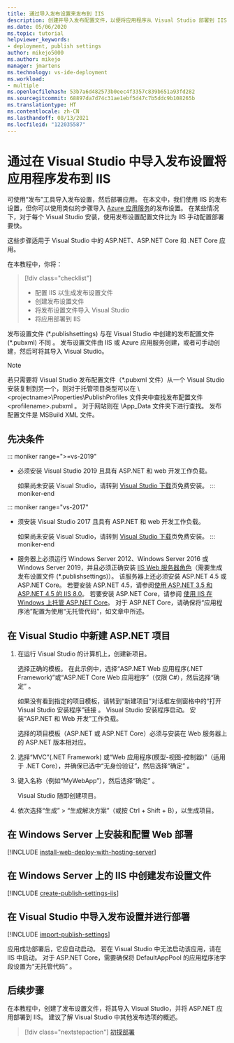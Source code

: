 ```yaml
---
title: 通过导入发布设置来发布到 IIS
description: 创建并导入发布配置文件，以便将应用程序从 Visual Studio 部署到 IIS
ms.date: 05/06/2020
ms.topic: tutorial
helpviewer_keywords:
- deployment, publish settings
author: mikejo5000
ms.author: mikejo
manager: jmartens
ms.technology: vs-ide-deployment
ms.workload:
- multiple
ms.openlocfilehash: 53b7a6d482573b0eec4f3357c839b651a93fd282
ms.sourcegitcommit: 68897da7d74c31ae1ebf5d47c7b5ddc9b108265b
ms.translationtype: HT
ms.contentlocale: zh-CN
ms.lasthandoff: 08/13/2021
ms.locfileid: "122035587"
---
```

# <a name="publish-an-application-to-iis-by-importing-publish-settings-in-visual-studio"></a>通过在 Visual Studio 中导入发布设置将应用程序发布到 IIS

可使用“发布”工具导入发布设置，然后部署应用。 在本文中，我们使用 IIS 的发布设置，但你可以使用类似的步骤导入 [Azure 应用服务](../deployment/tutorial-import-publish-settings-azure.md)的发布设置。 在某些情况下，对于每个 Visual Studio 安装，使用发布设置配置文件比为 IIS 手动配置部署要快。

这些步骤适用于 Visual Studio 中的 ASP.NET、ASP.NET Core 和 .NET Core 应用。

在本教程中，你将：

> [!div class="checklist"]
> * 配置 IIS 以生成发布设置文件
> * 创建发布设置文件
> * 将发布设置文件导入 Visual Studio
> * 将应用部署到 IIS

发布设置文件 (\*.publishsettings) 与在 Visual Studio 中创建的发布配置文件 (\*.pubxml) 不同 。 发布设置文件由 IIS 或 Azure 应用服务创建，或者可手动创建，然后可将其导入 Visual Studio。

> [!NOTE]
> 若只需要将 Visual Studio 发布配置文件（\*.pubxml 文件）从一个 Visual Studio 安装复制到另一个，则对于托管项目类型可以在 \\<projectname\>\Properties\PublishProfiles 文件夹中查找发布配置文件 \<profilename\>.pubxml 。 对于网站则在 \App_Data 文件夹下进行查找。 发布配置文件是 MSBuild XML 文件。

## <a name="prerequisites"></a>先决条件

::: moniker range=">=vs-2019"

* 必须安装 Visual Studio 2019 且具有 ASP.NET 和 web 开发工作负载。

    如果尚未安装 Visual Studio，请转到 [Visual Studio 下载](https://visualstudio.microsoft.com/downloads/)页免费安装。
::: moniker-end

::: moniker range="vs-2017"

* 须安装 Visual Studio 2017 且具有 ASP.NET 和 web 开发工作负载。

    如果尚未安装 Visual Studio，请转到 [Visual Studio 下载](https://visualstudio.microsoft.com/downloads/)页免费安装。
::: moniker-end

* 服务器上必须运行 Windows Server 2012、Windows Server 2016 或 Windows Server 2019，并且必须正确安装 [IIS Web 服务器角色](/iis/get-started/whats-new-in-iis-8/iis-80-using-aspnet-35-and-aspnet-45)（需要生成发布设置文件 (\*.publishsettings)）。 该服务器上还必须安装 ASP.NET 4.5 或 ASP.NET Core。 若要安装 ASP.NET 4.5，请参阅[使用 ASP.NET 3.5 和 ASP.NET 4.5 的 IIS 8.0](/iis/get-started/whats-new-in-iis-8/iis-80-using-aspnet-35-and-aspnet-45)。 若要安装 ASP.NET Core，请参阅 [使用 IIS 在 Windows 上托管 ASP.NET Core](/aspnet/core/publishing/iis?tabs=aspnetcore2x#iis-configuration)。 对于 ASP.NET Core，请确保将“应用程序池”配置为使用“无托管代码”，如文章中所述。

## <a name="create-a-new-aspnet-project-in-visual-studio"></a>在 Visual Studio 中新建 ASP.NET 项目

1. 在运行 Visual Studio 的计算机上，创建新项目。

    选择正确的模板。 在此示例中，选择“ASP.NET Web 应用程序(.NET Framework)”或“ASP.NET Core Web 应用程序”（仅限 C#），然后选择“确定”  。

    如果没有看到指定的项目模板，请转到“新建项目”对话框左侧窗格中的“打开 Visual Studio 安装程序”链接 。 Visual Studio 安装程序启动。 安装“ASP.NET 和 Web 开发”工作负载。

    选择的项目模板（ASP.NET 或 ASP.NET Core）必须与安装在 Web 服务器上的 ASP.NET 版本相对应。

1. 选择“MVC”(.NET Framework) 或“Web 应用程序(模型-视图-控制器)”（适用于 .NET Core），并确保已选中“无身份验证”，然后选择“确定”   。

1. 键入名称（例如“MyWebApp”），然后选择“确定” 。

    Visual Studio 随即创建项目。

1. 依次选择“生成” > “生成解决方案”（或按 Ctrl + Shift + B），以生成项目。

## <a name="install-and-configure-web-deploy-on-windows-server"></a>在 Windows Server 上安装和配置 Web 部署

[!INCLUDE [install-web-deploy-with-hosting-server](../deployment/includes/install-web-deploy-with-hosting-server.md)]

## <a name="create-the-publish-settings-file-in-iis-on-windows-server"></a>在 Windows Server 上的 IIS 中创建发布设置文件

[!INCLUDE [create-publish-settings-iis](../deployment/includes/create-publish-settings-iis.md)]

## <a name="import-the-publish-settings-in-visual-studio-and-deploy"></a>在 Visual Studio 中导入发布设置并进行部署

[!INCLUDE [import-publish-settings](../deployment/includes/import-publish-settings-vs.md)]

应用成功部署后，它应自动启动。 若在 Visual Studio 中无法启动该应用，请在 IIS 中启动。 对于 ASP.NET Core，需要确保将 DefaultAppPool 的应用程序池字段设置为“无托管代码” 。

## <a name="next-steps"></a>后续步骤

在本教程中，创建了发布设置文件，将其导入 Visual Studio，并将 ASP.NET 应用部署到 IIS。 建议了解 Visual Studio 中其他发布选项的概述。

> [!div class="nextstepaction"]
> [初探部署](../deployment/deploying-applications-services-and-components.md)
